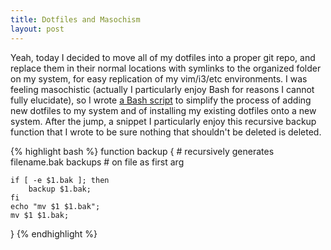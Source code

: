```yaml
---
title: Dotfiles and Masochism
layout: post
---
```


Yeah, today I decided to move all of my dotfiles into a proper git repo, and replace them in their normal locations with symlinks to the organized folder on my system, for easy replication of my vim/i3/etc environments. I was feeling masochistic (actually I particularly enjoy Bash for reasons I cannot fully elucidate), so I wrote [a Bash script](https://github.com/thewhitlockian/dotfiles/blob/master/migrate.bash) to simplify the process of adding new dotfiles to my system and of installing my existing dotfiles onto a new system. After the jump, a snippet I particularly enjoy this recursive backup function that I wrote to be sure nothing that shouldn't be deleted is deleted.

{% highlight bash %}
function backup {
    # recursively generates filename.bak backups
    # on file as first arg

    if [ -e $1.bak ]; then
        backup $1.bak;
    fi
    echo "mv $1 $1.bak";
    mv $1 $1.bak;
}
{% endhighlight %}
